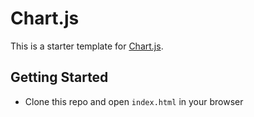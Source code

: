 # Chart.js

This is a starter template for [Chart.js](http://www.chartjs.org/).

## Getting Started

- Clone this repo and open `index.html` in your browser
